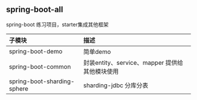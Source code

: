 
## spring-boot-all

spring-boot 练习项目，starter集成其他框架

|    子模块      |       描述      |    
|:----------|:------------- |
|   spring-boot-demo   |    简单demo     | 
|   spring-boot-common   |  封装entity、service、mapper 提供给其他模块使用   | 
|   spring-boot-sharding-sphere   |   sharding-jdbc 分库分表      | 

